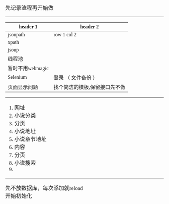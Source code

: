 <span  style="font-family: Simsun,serif; font-size: 17px; ">

先记录流程再开始做

---

| header 1     | header 2        |
|--------------|-----------------|
| jsonpath     | row 1 col 2     |
| xpath        |                 |
| jsoup        |                 |
| 线程池          |                 |
| 暂时不用webmagic |                 |
| Selenium     | 登录 （ 文件备份 ）     |
| 页面显示问题       | 找个简洁的模板,保留接口先不做 |

---

1. 网址
2. 小说分类
3. 分页
4. 小说地址
5. 小说章节地址
6. 内容
7. 分页
8. 小说搜索
9. 

--- 

先不放数据库，每次添加就reload   
开始初始化   

</span>